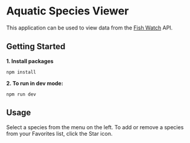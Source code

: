 # Aquatic Species Viewer

This application can be used to view data from the [Fish Watch](https://www.fishwatch.gov/developers) API.

## Getting Started

**1. Install packages**

`npm install`

**2. To run in dev mode:**

`npm run dev`

## Usage

Select a species from the menu on the left. To add or remove a species from your Favorites list, click the Star icon.